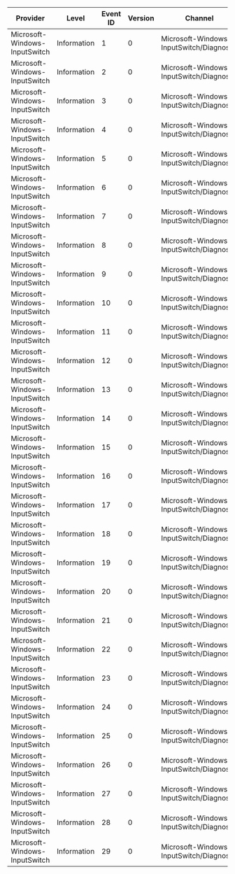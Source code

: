 Provider                       |  Level        |  Event ID  |  Version  |  Channel                                   |  Task                         |  Opcode  |  Keyword                   |  Message
-------------------------------|---------------|------------|-----------|--------------------------------------------|-------------------------------|----------|----------------------------|---------
Microsoft-Windows-InputSwitch  |  Information  |  1         |  0        |  Microsoft-Windows-InputSwitch/Diagnostic  |  InitializeBackend            |  Start   |  Perf InputSwitch_Keyword  |
Microsoft-Windows-InputSwitch  |  Information  |  2         |  0        |  Microsoft-Windows-InputSwitch/Diagnostic  |  InitializeBackend            |  Stop    |  Perf InputSwitch_Keyword  |
Microsoft-Windows-InputSwitch  |  Information  |  3         |  0        |  Microsoft-Windows-InputSwitch/Diagnostic  |  ShutdownBackend              |  Start   |  Perf InputSwitch_Keyword  |
Microsoft-Windows-InputSwitch  |  Information  |  4         |  0        |  Microsoft-Windows-InputSwitch/Diagnostic  |  ShutdownBackend              |  Stop    |  Perf InputSwitch_Keyword  |
Microsoft-Windows-InputSwitch  |  Information  |  5         |  0        |  Microsoft-Windows-InputSwitch/Diagnostic  |  ShowInputSwitch              |  Start   |  Perf InputSwitch_Keyword  |
Microsoft-Windows-InputSwitch  |  Information  |  6         |  0        |  Microsoft-Windows-InputSwitch/Diagnostic  |  ShowInputSwitch              |  Stop    |  Perf InputSwitch_Keyword  |
Microsoft-Windows-InputSwitch  |  Information  |  7         |  0        |  Microsoft-Windows-InputSwitch/Diagnostic  |  HideInputSwitch              |  Start   |  Perf InputSwitch_Keyword  |
Microsoft-Windows-InputSwitch  |  Information  |  8         |  0        |  Microsoft-Windows-InputSwitch/Diagnostic  |  HideInputSwitch              |  Stop    |  Perf InputSwitch_Keyword  |
Microsoft-Windows-InputSwitch  |  Information  |  9         |  0        |  Microsoft-Windows-InputSwitch/Diagnostic  |  SelectInputMethod            |  Start   |  Perf InputSwitch_Keyword  |
Microsoft-Windows-InputSwitch  |  Information  |  10        |  0        |  Microsoft-Windows-InputSwitch/Diagnostic  |  SelectInputMethod            |  Stop    |  Perf InputSwitch_Keyword  |
Microsoft-Windows-InputSwitch  |  Information  |  11        |  0        |  Microsoft-Windows-InputSwitch/Diagnostic  |  SelectInputModality          |  Start   |  Perf InputSwitch_Keyword  |
Microsoft-Windows-InputSwitch  |  Information  |  12        |  0        |  Microsoft-Windows-InputSwitch/Diagnostic  |  SelectInputModality          |  Stop    |  Perf InputSwitch_Keyword  |
Microsoft-Windows-InputSwitch  |  Information  |  13        |  0        |  Microsoft-Windows-InputSwitch/Diagnostic  |  SelectInputModality          |          |  Perf InputSwitch_Keyword  |
Microsoft-Windows-InputSwitch  |  Information  |  14        |  0        |  Microsoft-Windows-InputSwitch/Diagnostic  |  ClickOrTouchOrEnterReceived  |          |  Perf InputSwitch_Keyword  |
Microsoft-Windows-InputSwitch  |  Information  |  15        |  0        |  Microsoft-Windows-InputSwitch/Diagnostic  |  ModalitySelectedStandard     |          |  Perf InputSwitch_Keyword  |
Microsoft-Windows-InputSwitch  |  Information  |  16        |  0        |  Microsoft-Windows-InputSwitch/Diagnostic  |  ModalitySelectedSplit        |          |  Perf InputSwitch_Keyword  |
Microsoft-Windows-InputSwitch  |  Information  |  17        |  0        |  Microsoft-Windows-InputSwitch/Diagnostic  |  ModalitySelectedHandwriting  |          |  Perf InputSwitch_Keyword  |
Microsoft-Windows-InputSwitch  |  Information  |  18        |  0        |  Microsoft-Windows-InputSwitch/Diagnostic  |  ModalitySelectedClassic      |          |  Perf InputSwitch_Keyword  |
Microsoft-Windows-InputSwitch  |  Information  |  19        |  0        |  Microsoft-Windows-InputSwitch/Diagnostic  |  ModalitySelectedHide         |          |  Perf InputSwitch_Keyword  |
Microsoft-Windows-InputSwitch  |  Information  |  20        |  0        |  Microsoft-Windows-InputSwitch/Diagnostic  |  ModeIconUpdate               |          |  Perf InputSwitch_Keyword  |
Microsoft-Windows-InputSwitch  |  Information  |  21        |  0        |  Microsoft-Windows-InputSwitch/Diagnostic  |  ModeIconClear                |          |  Perf InputSwitch_Keyword  |
Microsoft-Windows-InputSwitch  |  Information  |  22        |  0        |  Microsoft-Windows-InputSwitch/Diagnostic  |  ModeIconLeftClick            |          |  Perf InputSwitch_Keyword  |
Microsoft-Windows-InputSwitch  |  Information  |  23        |  0        |  Microsoft-Windows-InputSwitch/Diagnostic  |  ModeIconRightClick           |          |  Perf InputSwitch_Keyword  |
Microsoft-Windows-InputSwitch  |  Information  |  24        |  0        |  Microsoft-Windows-InputSwitch/Diagnostic  |  TkbManualInvoke              |  Start   |  Perf InputSwitch_Keyword  |
Microsoft-Windows-InputSwitch  |  Information  |  25        |  0        |  Microsoft-Windows-InputSwitch/Diagnostic  |  TkbManualInvoke              |  Stop    |  Perf InputSwitch_Keyword  |
Microsoft-Windows-InputSwitch  |  Information  |  26        |  0        |  Microsoft-Windows-InputSwitch/Diagnostic  |  IMEConsentUXFlyoutShow       |  Start   |                            |
Microsoft-Windows-InputSwitch  |  Information  |  27        |  0        |  Microsoft-Windows-InputSwitch/Diagnostic  |  IMEConsentUXFlyoutShow       |  Stop    |                            |
Microsoft-Windows-InputSwitch  |  Information  |  28        |  0        |  Microsoft-Windows-InputSwitch/Diagnostic  |  IMEConsentUXFlyoutDismiss    |  Start   |                            |
Microsoft-Windows-InputSwitch  |  Information  |  29        |  0        |  Microsoft-Windows-InputSwitch/Diagnostic  |  IMEConsentUXFlyoutDismiss    |  Stop    |                            |